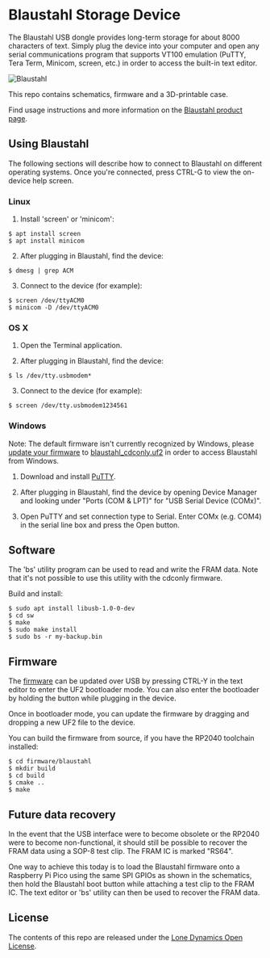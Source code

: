 # Blaustahl Storage Device

The Blaustahl USB dongle provides long-term storage for about 8000 characters of text. Simply plug the device into your computer and open any serial communications program that supports VT100 emulation (PuTTY, Tera Term, Minicom, screen, etc.) in order to access the built-in text editor.

![Blaustahl](https://github.com/machdyne/blaustahl/blob/251dba51e97cc46e1b7918198aa66e48cc741dd9/blaustahl.png)

This repo contains schematics, firmware and a 3D-printable case.

Find usage instructions and more information on the [Blaustahl product page](https://machdyne.com/product/blaustahl-storage-device/).


## Using Blaustahl

The following sections will describe how to connect to Blaustahl on different operating systems. Once you're connected, press CTRL-G to view the on-device help screen.

### Linux

1. Install 'screen' or 'minicom':

```
$ apt install screen
$ apt install minicom
```

2. After plugging in Blaustahl, find the device:

```
$ dmesg | grep ACM
```

3. Connect to the device (for example):

```
$ screen /dev/ttyACM0
$ minicom -D /dev/ttyACM0
```

### OS X

1. Open the Terminal application.

2. After plugging in Blaustahl, find the device:

```
$ ls /dev/tty.usbmodem*
```

3. Connect to the device (for example):

```
$ screen /dev/tty.usbmodem1234561
```

### Windows

Note: The default firmware isn't currently recognized by Windows, please [update your firmware](#firmware) to [blaustahl_cdconly.uf2](firmware) in order to access Blaustahl from Windows.

1. Download and install [PuTTY](https://www.chiark.greenend.org.uk/~sgtatham/putty/latest.html).

2. After plugging in Blaustahl, find the device by opening Device Manager and looking under "Ports (COM & LPT)" for "USB Serial Device (COMx)".

3. Open PuTTY and set connection type to Serial. Enter COMx (e.g. COM4) in the serial line box and press the Open button.

## Software

The 'bs' utility program can be used to read and write the FRAM data. Note that it's not possible to use this utility with the cdconly firmware.

Build and install:

```
$ sudo apt install libusb-1.0-0-dev
$ cd sw
$ make
$ sudo make install
$ sudo bs -r my-backup.bin
```

## Firmware

The [firmware](firmware) can be updated over USB by pressing CTRL-Y in the text editor to enter the UF2 bootloader mode. You can also enter the bootloader by holding the button while plugging in the device.

Once in bootloader mode, you can update the firmware by dragging and dropping a new UF2 file to the device.

You can build the firmware from source, if you have the RP2040 toolchain installed:

```
$ cd firmware/blaustahl
$ mkdir build
$ cd build
$ cmake ..
$ make
```

## Future data recovery

In the event that the USB interface were to become obsolete or the RP2040 were to become non-functional, it should still be possible to recover the FRAM data using a SOP-8 test clip. The FRAM IC is marked "RS64".

One way to achieve this today is to load the Blaustahl firmware onto a Raspberry Pi Pico using the same SPI GPIOs as shown in the schematics, then hold the Blaustahl boot button while attaching a test clip to the FRAM IC. The text editor or 'bs' utility can then be used to recover the FRAM data.

## License

The contents of this repo are released under the [Lone Dynamics Open License](LICENSE.md).
